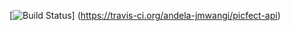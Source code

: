 [![Build Status](https://travis-ci.org/andela-jmwangi/picfect-api.svg?branch=feature-review)]
(https://travis-ci.org/andela-jmwangi/picfect-api)